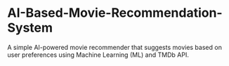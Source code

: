 # AI-Based-Movie-Recommendation-System
A simple AI-powered movie recommender that suggests movies based on user preferences using Machine Learning (ML) and TMDb API.
